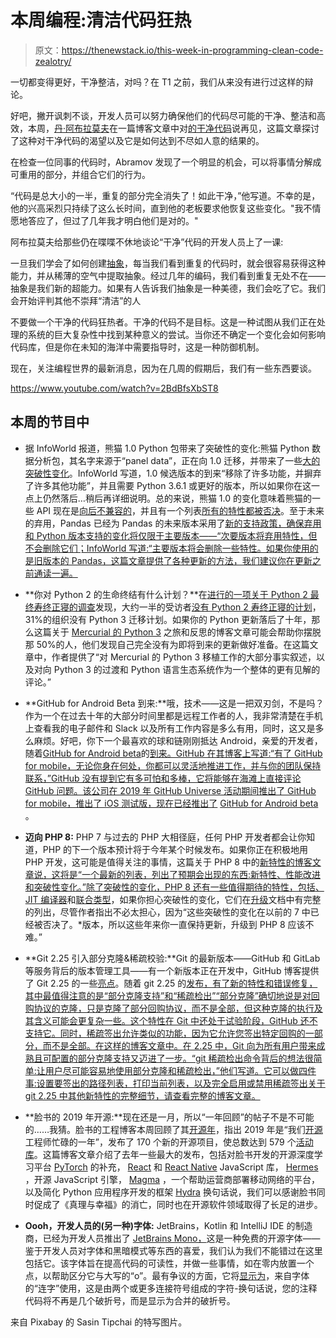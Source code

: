 # 本周编程:清洁代码狂热

> 原文：<https://thenewstack.io/this-week-in-programming-clean-code-zealotry/>

一切都变得更好，干净整洁，对吗？在 T1 之前，我们从来没有进行过这样的辩论。

好吧，撇开讽刺不谈，开发人员可以努力确保他们的代码尽可能的干净、整洁和高效，本周，[丹·阿布拉莫夫](https://overreacted.io/)在一篇博客文章中对[的干净代码](https://overreacted.io/goodbye-clean-code/)说再见，这篇文章探讨了这种对干净代码的渴望以及它是如何达到不尽如人意的结果的。

在检查一位同事的代码时，Abramov 发现了一个明显的机会，可以将事情分解成可重用的部分，并组合它们的行为。

“代码是总大小的一半，重复的部分完全消失了！如此干净，”他写道。不幸的是，他的兴高采烈只持续了这么长时间，直到他的老板要求他恢复这些变化。"我不情愿地答应了，但过了几年我才明白他们是对的。"

阿布拉莫夫给那些仍在喋喋不休地谈论“干净”代码的开发人员上了一课:

一旦我们学会了如何创建[抽象](https://www.sandimetz.com/blog/2016/1/20/the-wrong-abstraction)，每当我们看到重复的代码时，就会很容易获得这种能力，并从稀薄的空气中提取抽象。经过几年的编码，我们看到重复无处不在——抽象是我们新的超能力。如果有人告诉我们抽象是一种美德，我们会吃了它。我们会开始评判其他不崇拜“清洁”的人

不要做一个干净的代码狂热者。干净的代码不是目标。这是一种试图从我们正在处理的系统的巨大复杂性中找到某种意义的尝试。当你还不确定一个变化会如何影响代码库，但是你在未知的海洋中需要指导时，这是一种防御机制。

现在，关注编程世界的最新消息，因为在几周的假期后，我们有一些东西要谈。

https://www.youtube.com/watch?v=2BdBfsXbST8

## 本周的节目中

*   据 InfoWorld 报道，熊猫 1.0 Python 包带来了突破性的变化:熊猫 Python 数据分析包，其名字来源于“panel data”，正在向 1.0 迁移，并带来了一些[大的突破性变化](https://www.infoworld.com/article/3513440/pandas-10-brings-big-breaking-changes.html)。InfoWorld 写道，1.0 候选版本的到来“移除了许多功能，并摒弃了许多其他功能”，并且需要 Python 3.6.1 或更好的版本，所以如果你在这一点上仍然落后…稍后再详细说明。总的来说，熊猫 1.0 的变化意味着熊猫的一些 API 现在是[向后不兼容的](https://dev.pandas.io/docs/whatsnew/v1.0.0.html#backwards-incompatible-api-changes)，并且有一个列表[所有的特性都被否决](https://dev.pandas.io/docs/whatsnew/v1.0.0.html#deprecations)。至于未来的弃用，Pandas 已经为 Pandas 的未来版本采用了[新的支持政策，确保弃用和 Python 版本支持的变化将仅限于主要版本——“次要版本将弃用特性，但不会删除它们；InfoWorld 写道:“主要版本将会删除一些特性。如果你使用的是旧版本的 Pandas，这篇文章提供了各种更新的方法，我们建议你在更新之前通读一遍。](https://dev.pandas.io/docs/development/policies.html#policies-version)
*   **你对 Python 2 的生命终结有什么计划？**在[进行的一项关于 Python 2 最终寿终正寝的调查](https://www.activestate.com/resources/white-papers/python-2-eol-survey-results/)发现，大约一半的受访者[没有 Python 2 寿终正寝的计划](https://sdtimes.com/softwaredev/report-50-of-companies-dont-have-a-plan-for-python-2-eol/)，31%的组织没有 Python 3 迁移计划。如果你的 Python 更新落后了十年，那么这篇关于 [Mercurial 的 Python 3](https://gregoryszorc.com/blog/2020/01/13/mercurial's-journey-to-and-reflections-on-python-3) 之旅和反思的博客文章可能会帮助你摆脱那 50%的人，他们发现自己完全没有为即将到来的更新做好准备。在这篇文章中，作者提供了“对 Mercurial 的 Python 3 移植工作的大部分事实叙述，以及对向 Python 3 的过渡和 Python 语言生态系统作为一个整体的更有见解的评论。”

*   **GitHub for Android Beta 到来:**哦，技术——这是一把双刃剑，不是吗？作为一个在过去十年的大部分时间里都是远程工作者的人，我非常清楚在手机上查看我的电子邮件和 Slack 以及所有工作内容是多么有用，同时，这又是多么麻烦。好吧，你下一个最喜欢的球和链刚刚抵达 Android，亲爱的开发者，随着[GitHub for Android beta](https://github.blog/2020-01-14-the-github-for-android-beta-is-here/)的[到来。GitHub 在其博客上写道:“有了 GitHub for mobile，无论你身在何处，你都可以灵活地推进工作，并与你的团队保持联系，”GitHub 没有提到它有多可怕和多棒，它将能够在海滩上直接评论 GitHub 问题。该公司在 2019 年 GitHub Universe 活动期间推出了 GitHub for mobile，推出了 iOS 测试版，现在已经推出了](https://github.com/mobile) [GitHub for Android beta](https://github.com/mobile) 。
*   **迈向 PHP 8:** PHP 7 与过去的 PHP 大相径庭，任何 PHP 开发者都会让你知道，PHP 的下一个版本预计将于今年某个时候发布。如果你正在积极地用 PHP 开发，这可能是值得关注的事情，这篇关于 PHP 8 中的[新特性的博客文章说，这将是“一个最新的列表，列出了预期会出现的东西:新特性、性能改进和突破性变化。”除了突破性的变化，PHP 8 还有一些值得期待的特性，包括](https://stitcher.io/blog/new-in-php-8)[、JIT 编译器](https://stitcher.io/blog/new-in-php-8#jit-rfc)和[联合类型](https://stitcher.io/blog/new-in-php-8#union-types-rfc)，如果你担心突破性的变化，它们在[升级](https://github.com/php/php-src/blob/master/UPGRADING#L20)文档中有完整的列出，尽管作者指出不必太担心，因为“这些突破性的变化在以前的 7 中已经被否决了。*版本，所以这些年来你一直保持更新，升级到 PHP 8 应该不难。”
*   **Git 2.25 引入部分克隆&稀疏校验:**Git 的最新版本——GitHub 和 GitLab 等服务背后的版本管理工具——有一个新版本正在开发中，GitHub 博客提供了 Git 2.25 的一些[亮点](https://github.blog/2020-01-13-highlights-from-git-2-25/)。随着 git 2.25 的[发布，有了新的特性和错误修复，其中最值得注意的是“部分克隆支持”和“稀疏检出”“部分克隆”确切地说是对回购协议的克隆，只是克隆了部分回购协议，而不是全部，但这种克隆的执行及其含义可能会更复杂一些。这个特性在 Git 中还处于试验阶段，GitHub 还不支持它。同时，稀疏签出允许类似的功能，因为它允许您签出特定回购的一部分，而不是全部。在这样的博客文章中。在 2.25 中，Git 向为所有用户带来成熟且可配置的部分克隆支持又迈进了一步。“git 稀疏检出命令背后的想法很简单:让用户尽可能容易地使用部分克隆和稀疏检出，”他们写道。它可以做四件事:设置要签出的路径列表，打印当前列表，以及完全启用或禁用稀疏签出关于 git 2.25 中其他新特性的完整细节，请查看完整的博客文章。](https://lore.kernel.org/git/xmqqtv4zjgv5.fsf@gitster-ct.c.googlers.com/)

*   **脸书的 2019 年开源:**现在还是一月，所以“一年回顾”的帖子不是不可能的……我猜。脸书的工程博客本周回顾了其[开源年](https://engineering.fb.com/open-source/open-source-2019/)，指出 2019 年是“我们[开源](https://opensource.facebook.com/)工程师忙碌的一年”，发布了 170 个新的开源项目，使总数达到 579 个[活动库](https://opensource.facebook.com/)。这篇博客文章介绍了去年一些最大的发布，包括对脸书开发的开源深度学习平台 [PyTorch](https://pytorch.org/) 的补充， [React](https://reactjs.org/) 和 [React Native](https://facebook.github.io/react-native/) JavaScript 库， [Hermes](https://engineering.fb.com/android/hermes/) ，开源 JavaScript 引擎， [Magma](https://engineering.fb.com/open-source/magma/) ，一个帮助运营商部署移动网络的平台，以及简化 Python 应用程序开发的框架 [Hydra](https://engineering.fb.com/open-source/hydra/) 换句话说，我们可以感谢脸书同时促成了《真理与幸福》的消亡，同时也在开源软件领域取得了长足的进步。
*   **Oooh，开发人员的(另一种)字体:** JetBrains，Kotlin 和 IntelliJ IDE 的制造商，已经为开发人员推出了 [JetBrains Mono，](https://www.jetbrains.com/lp/mono/)这是一种免费的开源字体——鉴于开发人员对字体和黑暗模式等东西的喜爱，我们认为我们不能错过在这里包括它。该字体旨在提高代码的可读性，并做一些事情，如在零内放置一个点，以帮助区分它与大写的“o”。最有争议的方面，它将[显示为](https://news.ycombinator.com/item?id=22053998)，来自字体的“连字”使用，这是由两个或更多连接符号组成的字符-换句话说，您的注释代码将不再是几个破折号，而是显示为合并的破折号。

来自 Pixabay 的 Sasin Tipchai 的特写图片。

<svg xmlns:xlink="http://www.w3.org/1999/xlink" viewBox="0 0 68 31" version="1.1"><title>Group</title> <desc>Created with Sketch.</desc></svg>